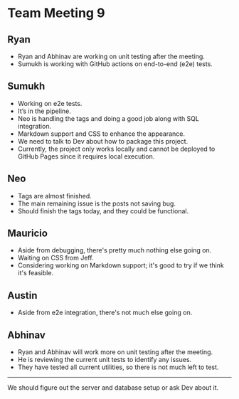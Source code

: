 # Team Meeting 9

## Ryan
- Ryan and Abhinav are working on unit testing after the meeting.
- Sumukh is working with GitHub actions on end-to-end (e2e) tests.

## Sumukh
- Working on e2e tests.
- It’s in the pipeline.
- Neo is handling the tags and doing a good job along with SQL integration.
- Markdown support and CSS to enhance the appearance.
- We need to talk to Dev about how to package this project.
- Currently, the project only works locally and cannot be deployed to GitHub Pages since it requires local execution.

## Neo
- Tags are almost finished.
- The main remaining issue is the posts not saving bug.
- Should finish the tags today, and they could be functional.

## Mauricio
- Aside from debugging, there's pretty much nothing else going on.
- Waiting on CSS from Jeff.
- Considering working on Markdown support; it's good to try if we think it's feasible.

## Austin
- Aside from e2e integration, there's not much else going on.

## Abhinav
- Ryan and Abhinav will work more on unit testing after the meeting.
- He is reviewing the current unit tests to identify any issues.
- They have tested all current utilities, so there is not much left to test.

---

We should figure out the server and database setup or ask Dev about it.

